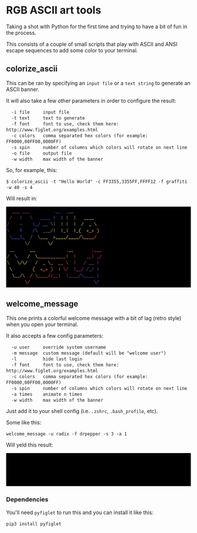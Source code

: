 # RGB ASCII art tools

Taking a shot with Python for the first time and trying to have a bit of fun in the process.

This consists of a couple of small scripts that play with ASCII and ANSI escape sequences to add some color to your terminal.

## colorize_ascii

This can be ran by specifying an `input file` or a `text string` to generate an ASCII banner.

It will also take a few other parameters in order to configure the result:
```
  -i file     input file
  -t text     text to generate
  -f font     font to use, check them here: http://www.figlet.org/examples.html
  -c colors   comma separated hex colors (for example: FF0000,00FF00,0000FF)
  -s spin     number of columns which colors will rotate on next line
  -o file     output file
  -w width    max width of the banner
```

So, for example, this:

```
$ colorize_ascii -t "Hello World" -c FF3355,3355FF,FFFF12 -f graffiti -w 40 -s 4
```

Will result in:

<img src="docs/example1.png" width="575" height="220">

## welcome_message

This one prints a colorful welcome message with a bit of lag (retro style) when you open your terminal.

It also accepts a few config parameters:
```
  -u user     override system username
  -m message  custom message (default will be "welcome user")
  -l          hide last login
  -f font     font to use, check them here: http://www.figlet.org/examples.html
  -c colors   comma separated hex colors (for example: FF0000,00FF00,0000FF)
  -s spin     number of columns which colors will rotate on next line
  -a times    animate n times
  -w width    max width of the banner
```

Just add it to your shell config (i.e. `.zshrc`, `.bash_profile`, etc).

Some like this:

```
welcome_message -u radix -f drpepper -s 3 -a 1
```

Will yeld this result:

![Alt Text](docs/example2.gif)


### Dependencies

You'll need `pyfiglet` to run this and you can install it like this:

```
pip3 install pyfiglet
```
